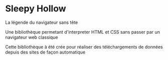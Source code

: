 # Sleepy Hollow
La légende du navigateur sans tête

Une bibliothèque permetant d'interpreter HTML et CSS sans passer par un
navigateur web classique

Cette bibliothèque à été crée pour réaliser des téléchargements de données
depuis des sites de façon automatique

